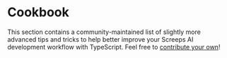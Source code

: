 # Cookbook

This section contains a community-maintained list of slightly more advanced tips and tricks to help better improve your Screeps AI development workflow with TypeScript. Feel free to [contribute your own](https://github.com/screepers/screeps-typescript-starter/tree/v3.0/docs)!

